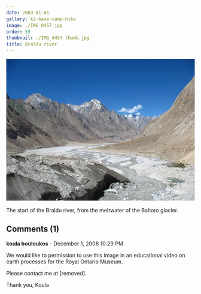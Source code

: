 ```yaml
---
date: 2003-01-01
gallery: k2-base-camp-hike
image: ./IMG_0457.jpg
order: 59
thumbnail: ./IMG_0457-thumb.jpg
title: Braldu river
---
```


![Braldu river](./IMG_0457.jpg)

The start of the Braldu river, from the meltwater of the Baltoro glacier.

<div id="comments">

## Comments (1)

<div id="comment">

**koula bouloukos** - December  1, 2008 10:29 PM

We would like to permission to use this image in an educational video
on earth processes for the Royal Ontario Museum.

Please contact me at [removed].

Thank you,
Koula

</div>

</div>